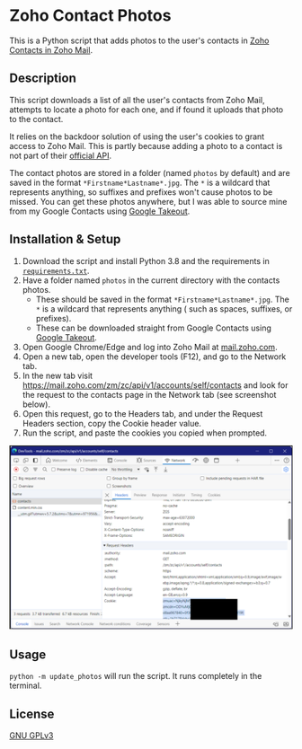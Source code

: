 # Zoho Contact Photos
This is a Python script that adds photos to the user's contacts in [Zoho Contacts in Zoho Mail](https://www.zoho.com/mail/help/contacts.html). 

## Description
This script downloads a list of all the user's contacts from Zoho Mail, attempts to locate a photo for each one, and if
found it uploads that photo to the contact.

It relies on the backdoor solution of using the user's cookies to grant access to Zoho Mail. This is partly because 
adding a photo to a contact is not part of their [official API](https://www.zoho.com/contacts/api/overview.html).

The contact photos are stored in a folder (named `photos` by default) and are saved in the
format `*Firstname*Lastname*.jpg`. The `*` is a wildcard that represents anything, so suffixes and prefixes won't cause
photos to be missed. You can get these photos anywhere, but I was able to source mine from my Google Contacts
using [Google Takeout](https://takeout.google.com/).

## Installation & Setup

1. Download the script and install Python 3.8 and the requirements in [`requirements.txt`](requirements.txt).
2. Have a folder named `photos` in the current directory with the contacts photos.
   * These should be saved in the format `*Firstname*Lastname*.jpg`. The `*` is a wildcard that represents anything (
     such as spaces, suffixes, or prefixes).
   * These can be downloaded straight from Google Contacts using [Google Takeout](https://takeout.google.com/).
3. Open Google Chrome/Edge and log into Zoho Mail at [mail.zoho.com](https://mail.zoho.com).
4. Open a new tab, open the developer tools (F12), and go to the Network tab.
5. In the new tab visit https://mail.zoho.com/zm/zc/api/v1/accounts/self/contacts and look for the request to the 
   contacts page in the Network tab (see screenshot below).
6. Open this request, go to the Headers tab, and under the Request Headers section, copy the Cookie header value.
7. Run the script, and paste the cookies you copied when prompted.

![Screenshot of the Network tab in the developer tools](devtools.png)

## Usage
`python -m update_photos` will run the script. It runs completely in the terminal.

## License
[GNU GPLv3](https://choosealicense.com/licenses/gpl-3.0/)
